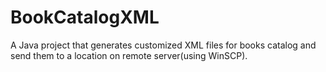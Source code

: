 # BookCatalogXML
A Java project that generates customized XML files for books catalog and send them to a location on remote server(using WinSCP).
